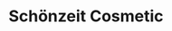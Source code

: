---
title: "Schönzeit Cosmetic"
url: /linkenheim-hochstetten/schoenzeit-cosmetic/
shop: Kosmetik
---